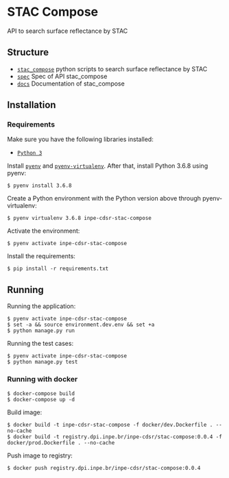 # STAC Compose

API to search surface reflectance by STAC


## Structure

- [`stac_compose`](./stac_compose) python scripts to search surface reflectance by STAC
- [`spec`](./spec) Spec of API stac_compose
- [`docs`](./docs) Documentation of stac_compose


## Installation

### Requirements

Make sure you have the following libraries installed:

- [`Python 3`](https://www.python.org/)

Install [`pyenv`](https://github.com/pyenv/pyenv#basic-github-checkout) and [`pyenv-virtualenv`](https://github.com/pyenv/pyenv-virtualenv#installing-as-a-pyenv-plugin). After that, install Python 3.6.8 using pyenv:

```
$ pyenv install 3.6.8
```

Create a Python environment with the Python version above through pyenv-virtualenv:

```
$ pyenv virtualenv 3.6.8 inpe-cdsr-stac-compose
```

Activate the environment:

```
$ pyenv activate inpe-cdsr-stac-compose
```

Install the requirements:

```
$ pip install -r requirements.txt
```


## Running

Running the application:

```
$ pyenv activate inpe-cdsr-stac-compose
$ set -a && source environment.dev.env && set +a
$ python manage.py run
```

Running the test cases:

```
$ pyenv activate inpe-cdsr-stac-compose
$ python manage.py test
```


### Running with docker

```
$ docker-compose build
$ docker-compose up -d
```

Build image:

```
$ docker build -t inpe-cdsr-stac-compose -f docker/dev.Dockerfile . --no-cache
$ docker build -t registry.dpi.inpe.br/inpe-cdsr/stac-compose:0.0.4 -f docker/prod.Dockerfile . --no-cache
```

Push image to registry:

```
$ docker push registry.dpi.inpe.br/inpe-cdsr/stac-compose:0.0.4
```
